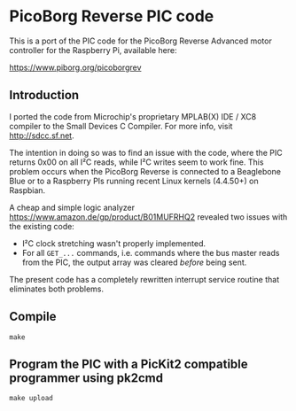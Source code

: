 # PicoBorg Reverse PIC code

This is a port of the PIC code for the PicoBorg Reverse Advanced motor controller for the Raspberry Pi, available here:

https://www.piborg.org/picoborgrev

## Introduction

I ported the code from Microchip's proprietary MPLAB(X) IDE / XC8 compiler to the Small Devices C Compiler.
For more info, visit http://sdcc.sf.net.

The intention in doing so was to find an issue with the code, where the PIC returns 0x00 on all I²C reads, while I²C writes seem to work fine.
This problem occurs when the PicoBorg Reverse is connected to a Beaglebone Blue or to a Raspberry PIs running recent Linux kernels (4.4.50+) on Raspbian.

A cheap and simple logic analyzer https://www.amazon.de/gp/product/B01MUFRHQ2 revealed two issues with the existing code:

* I²C clock stretching wasn't properly implemented.
* For all `GET_...` commands, i.e. commands where the bus master reads from the PIC, the output array was cleared *before* being sent.

The present code has a completely rewritten interrupt service routine that eliminates both problems.

## Compile
```
make
```
 
## Program the PIC with a PicKit2 compatible programmer using pk2cmd
```
make upload
```
